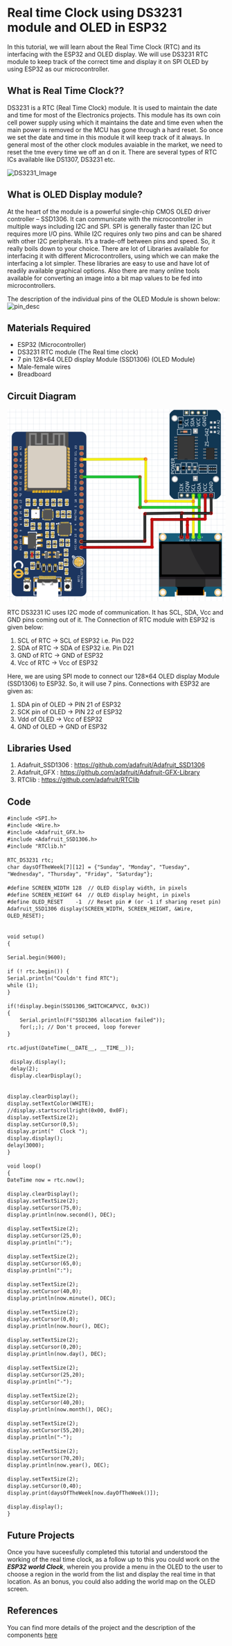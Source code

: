 # Real time Clock using DS3231 module and OLED in ESP32
In this tutorial, we will learn about the Real Time Clock (RTC) and its interfacing with the ESP32 and OLED display. We will use DS3231 RTC module to keep track of the correct time and display it on SPI OLED by using ESP32 as our microcontroller.

## What is Real Time Clock??
DS3231 is a RTC (Real Time Clock) module. It is used to maintain the date and time for most of the Electronics projects. This module has its own coin cell power supply using which it maintains the date and time even when the main power is removed or the MCU has gone through a hard reset. So once we set the date and time in this module it will keep track of it always. In general most of the other clock modules avaiable in the market, we need to reset the tme every time we off an d on it. There are several types of RTC ICs available like DS1307, DS3231 etc.

![DS3231_Image](https://circuitdigest.com/sites/default/files/inlineimages/u/DS3231-RTC-Module.jpg)

## What is OLED Display module?
At the heart of the module is a powerful single-chip CMOS OLED driver controller – SSD1306. It can communicate with the microcontroller in multiple ways including I2C and SPI. SPI is generally faster than I2C but requires more I/O pins. While I2C requires only two pins and can be shared with other I2C peripherals. It’s a trade-off between pins and speed. So, it really boils down to your choice. There are lot of Libraries available for interfacing it with different Microcontrollers, using which we can make the interfacing a lot simpler. These libraries are easy to use and have lot of readily available graphical options. Also there are many online tools available for converting an image into a bit map values to be fed into microcontrollers.

The description of the individual pins of the OLED Module is shown below:
![pin_desc](https://user-images.githubusercontent.com/64090461/112970973-601de700-916c-11eb-90df-db84fcf11fa1.png)

## Materials Required
- ESP32 (Microcontroller)
- DS3231 RTC module (The Real time clock)
- 7 pin 128×64 OLED display Module (SSD1306) (OLED Module)
- Male-female wires 
- Breadboard

## Circuit Diagram
![Circuit_diagram](https://raw.githubusercontent.com/CFI-Electronics-Club/Dev-Board-Documentation/main/Easy%20Projects/Images/RTC.png?token=API7CXL5ELRH7PWPLH6DXGTAML3TA)

RTC DS3231 IC uses I2C mode of communication. It has SCL, SDA, Vcc and GND pins coming out of it. The Connection of RTC module with ESP32 is given below:

1. SCL of RTC -> SCL of ESP32 i.e. Pin D22
2. SDA of RTC -> SDA of ESP32 i.e. Pin D21
3. GND of RTC -> GND of ESP32
4. Vcc of RTC -> Vcc of ESP32

Here, we are using SPI mode to connect our 128×64 OLED display Module (SSD1306) to ESP32. So, it will use 7 pins. Connections with ESP32 are given as:

1. SDA pin of OLED -> PIN 21 of ESP32
2. SCK pin of OLED -> PIN 22 of ESP32
3. Vdd of OLED -> Vcc of ESP32
4. GND of OLED -> GND of ESP32

## Libraries Used
1. Adafruit_SSD1306 : https://github.com/adafruit/Adafruit_SSD1306
2. Adafruit_GFX : https://github.com/adafruit/Adafruit-GFX-Library
3. RTClib : https://github.com/adafruit/RTClib

## Code
```
#include <SPI.h>
#include <Wire.h>
#include <Adafruit_GFX.h>
#include <Adafruit_SSD1306.h>
#include "RTClib.h"
 
RTC_DS3231 rtc;
char daysOfTheWeek[7][12] = {"Sunday", "Monday", "Tuesday", "Wednesday", "Thursday", "Friday", "Saturday"};
 
#define SCREEN_WIDTH 128  // OLED display width, in pixels
#define SCREEN_HEIGHT 64  // OLED display height, in pixels
#define OLED_RESET    -1  // Reset pin # (or -1 if sharing reset pin)
Adafruit_SSD1306 display(SCREEN_WIDTH, SCREEN_HEIGHT, &Wire, OLED_RESET);
 
 
void setup() 
{
 
Serial.begin(9600);
 
if (! rtc.begin()) {
Serial.println("Couldn't find RTC");
while (1);
}
 
if(!display.begin(SSD1306_SWITCHCAPVCC, 0x3C)) 
{ 
    Serial.println(F("SSD1306 allocation failed"));
    for(;;); // Don't proceed, loop forever
}
 
rtc.adjust(DateTime(__DATE__, __TIME__));
 
 display.display();
 delay(2);
 display.clearDisplay();
 
 
display.clearDisplay();
display.setTextColor(WHITE);
//display.startscrollright(0x00, 0x0F);
display.setTextSize(2);
display.setCursor(0,5);
display.print("  Clock ");
display.display();
delay(3000);
}
 
void loop()
{
DateTime now = rtc.now();
 
display.clearDisplay();
display.setTextSize(2);
display.setCursor(75,0);
display.println(now.second(), DEC);
 
display.setTextSize(2);
display.setCursor(25,0);
display.println(":");
 
display.setTextSize(2);
display.setCursor(65,0);
display.println(":");
 
display.setTextSize(2);
display.setCursor(40,0);
display.println(now.minute(), DEC);
 
display.setTextSize(2);
display.setCursor(0,0);
display.println(now.hour(), DEC);
 
display.setTextSize(2);
display.setCursor(0,20);
display.println(now.day(), DEC);
 
display.setTextSize(2);
display.setCursor(25,20);
display.println("-");
 
display.setTextSize(2);
display.setCursor(40,20);
display.println(now.month(), DEC);
 
display.setTextSize(2);
display.setCursor(55,20);
display.println("-");
 
display.setTextSize(2);
display.setCursor(70,20);
display.println(now.year(), DEC);
 
display.setTextSize(2);
display.setCursor(0,40);
display.print(daysOfTheWeek[now.dayOfTheWeek()]);
 
display.display(); 
}
```

## Future Projects
Once you have suceesfully completed this tutorial and understood the working of the real time clock, as a follow up to this you could work on the ***ESP32 world Clock***, wherein you provide a menu in the OLED to the user to choose a region in the world from the list and display the real time in that location. As an bonus, you could also adding the world map on the OLED screen.
## References

You can find more details of the project and the description of the components [here](https://circuitdigest.com/microcontroller-projects/esp32-real-time-clock-using-ds3231-module)

